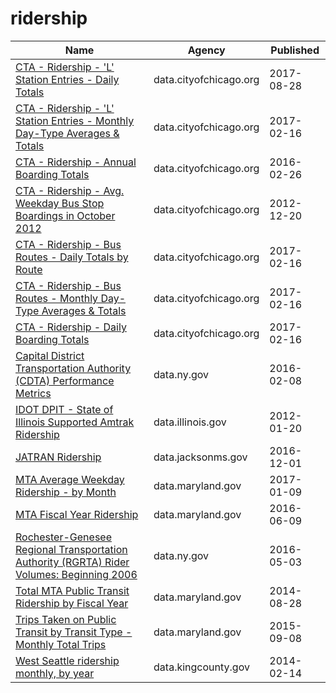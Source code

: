# ridership

Name | Agency | Published
---- | ---- | ---------
[CTA - Ridership - 'L' Station Entries - Daily Totals](../datasets/5neh-572f.md) | data.cityofchicago.org | 2017-08-28
[CTA - Ridership - 'L' Station Entries - Monthly Day-Type Averages & Totals](../datasets/t2rn-p8d7.md) | data.cityofchicago.org | 2017-02-16
[CTA - Ridership - Annual Boarding Totals](../datasets/w8km-9pzd.md) | data.cityofchicago.org | 2016-02-26
[CTA - Ridership - Avg. Weekday Bus Stop Boardings in October 2012](../datasets/mq3i-nnqe.md) | data.cityofchicago.org | 2012-12-20
[CTA - Ridership - Bus Routes - Daily Totals by Route](../datasets/jyb9-n7fm.md) | data.cityofchicago.org | 2017-02-16
[CTA - Ridership - Bus Routes - Monthly Day-Type Averages & Totals](../datasets/bynn-gwxy.md) | data.cityofchicago.org | 2017-02-16
[CTA - Ridership - Daily Boarding Totals](../datasets/6iiy-9s97.md) | data.cityofchicago.org | 2017-02-16
[Capital District Transportation Authority (CDTA) Performance Metrics](../datasets/q7iu-6j5f.md) | data.ny.gov | 2016-02-08
[IDOT DPIT - State of Illinois Supported Amtrak Ridership](../datasets/nqg7-qj9m.md) | data.illinois.gov | 2012-01-20
[JATRAN Ridership](../datasets/7aht-3yba.md) | data.jacksonms.gov | 2016-12-01
[MTA Average Weekday Ridership - by Month](../datasets/ub96-xxqw.md) | data.maryland.gov | 2017-01-09
[MTA Fiscal Year Ridership](../datasets/57zf-pd4t.md) | data.maryland.gov | 2016-06-09
[Rochester-Genesee Regional Transportation Authority (RGRTA) Rider Volumes: Beginning 2006](../datasets/tyap-tf2m.md) | data.ny.gov | 2016-05-03
[Total MTA Public Transit Ridership by Fiscal Year](../datasets/xmdp-9ku6.md) | data.maryland.gov | 2014-08-28
[Trips Taken on Public Transit by Transit Type - Monthly Total Trips](../datasets/5ymg-2p8u.md) | data.maryland.gov | 2015-09-08
[West Seattle ridership monthly, by year](../datasets/fchw-7nhb.md) | data.kingcounty.gov | 2014-02-14

